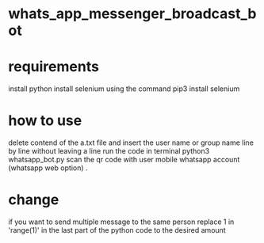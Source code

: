 # whats_app_messenger_broadcast_bot
 
# requirements
 install python
 install selenium using the command pip3 install selenium

 # how to use 
delete contend of the a.txt file and insert the user name or group name line by line without leaving a line 
run the code in terminal python3 whatsapp_bot.py
scan the qr code with user mobile whatsapp account (whatsapp web option) .



# change

if you want to send multiple message to the same person replace 1 in 'range(1)' in the last part of the python code to the desired amount